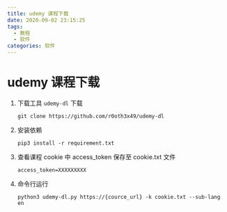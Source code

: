 ```yaml
---
title: udemy 课程下载
date: 2020-09-02 23:15:25
tags:
  - 教程
  - 软件
categories: 软件
---
```


# udemy 课程下载

1. 下载工具 `udemy-dl` 下载

   `git clone https://github.com/r0oth3x49/udemy-dl`

1. 安装依赖

   `pip3 install -r requirement.txt`

1. 查看课程 cookie 中 access_token 保存至 cookie.txt 文件

   `access_token=XXXXXXXXX`

1. 命令行运行

   `python3 udemy-dl.py https://{cource_url} -k cookie.txt --sub-lang en`
